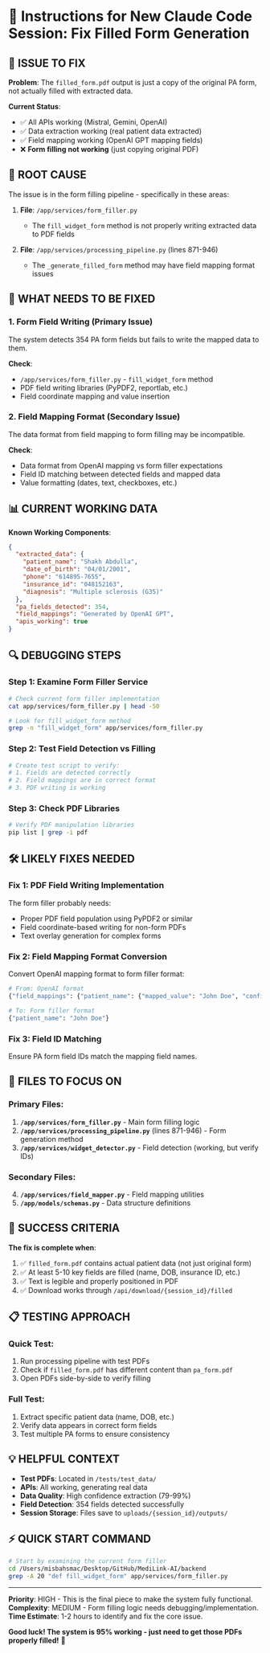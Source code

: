 # 🔧 Instructions for New Claude Code Session: Fix Filled Form Generation

## 🎯 **ISSUE TO FIX**

**Problem**: The `filled_form.pdf` output is just a copy of the original PA form, not actually filled with extracted data.

**Current Status**: 
- ✅ All APIs working (Mistral, Gemini, OpenAI)
- ✅ Data extraction working (real patient data extracted)
- ✅ Field mapping working (OpenAI GPT mapping fields)
- ❌ **Form filling not working** (just copying original PDF)

## 📍 **ROOT CAUSE**

The issue is in the form filling pipeline - specifically in these areas:

1. **File**: `/app/services/form_filler.py` 
   - The `fill_widget_form` method is not properly writing extracted data to PDF fields

2. **File**: `/app/services/processing_pipeline.py` (lines 871-946)
   - The `_generate_filled_form` method may have field mapping format issues

## 🎯 **WHAT NEEDS TO BE FIXED**

### 1. **Form Field Writing** (Primary Issue)
The system detects 354 PA form fields but fails to write the mapped data to them.

**Check**: 
- `/app/services/form_filler.py` - `fill_widget_form` method
- PDF field writing libraries (PyPDF2, reportlab, etc.)
- Field coordinate mapping and value insertion

### 2. **Field Mapping Format** (Secondary Issue)
The data format from field mapping to form filling may be incompatible.

**Check**:
- Data format from OpenAI mapping vs form filler expectations
- Field ID matching between detected fields and mapped data
- Value formatting (dates, text, checkboxes, etc.)

## 📊 **CURRENT WORKING DATA**

**Known Working Components**:
```json
{
  "extracted_data": {
    "patient_name": "Shakh Abdulla",
    "date_of_birth": "04/01/2001", 
    "phone": "614895-7655",
    "insurance_id": "048152163",
    "diagnosis": "Multiple sclerosis (G35)"
  },
  "pa_fields_detected": 354,
  "field_mappings": "Generated by OpenAI GPT",
  "apis_working": true
}
```

## 🔍 **DEBUGGING STEPS**

### Step 1: Examine Form Filler Service
```bash
# Check current form filler implementation
cat app/services/form_filler.py | head -50

# Look for fill_widget_form method
grep -n "fill_widget_form" app/services/form_filler.py
```

### Step 2: Test Field Detection vs Filling
```python
# Create test script to verify:
# 1. Fields are detected correctly
# 2. Field mappings are in correct format  
# 3. PDF writing is working
```

### Step 3: Check PDF Libraries
```bash
# Verify PDF manipulation libraries
pip list | grep -i pdf
```

## 🛠️ **LIKELY FIXES NEEDED**

### Fix 1: PDF Field Writing Implementation
The form filler probably needs:
- Proper PDF field population using PyPDF2 or similar
- Field coordinate-based writing for non-form PDFs
- Text overlay generation for complex forms

### Fix 2: Field Mapping Format Conversion
Convert OpenAI mapping format to form filler format:
```python
# From: OpenAI format
{"field_mappings": {"patient_name": {"mapped_value": "John Doe", "confidence": 0.9}}}

# To: Form filler format  
{"patient_name": "John Doe"}
```

### Fix 3: Field ID Matching
Ensure PA form field IDs match the mapping field names.

## 📝 **FILES TO FOCUS ON**

### Primary Files:
1. **`/app/services/form_filler.py`** - Main form filling logic
2. **`/app/services/processing_pipeline.py`** (lines 871-946) - Form generation method
3. **`/app/services/widget_detector.py`** - Field detection (working, but verify IDs)

### Secondary Files:
4. **`/app/services/field_mapper.py`** - Field mapping utilities
5. **`/app/models/schemas.py`** - Data structure definitions

## 🚦 **SUCCESS CRITERIA**

**The fix is complete when**:
1. ✅ `filled_form.pdf` contains actual patient data (not just original form)
2. ✅ At least 5-10 key fields are filled (name, DOB, insurance ID, etc.)
3. ✅ Text is legible and properly positioned in PDF
4. ✅ Download works through `/api/download/{session_id}/filled`

## 📋 **TESTING APPROACH**

### Quick Test:
1. Run processing pipeline with test PDFs
2. Check if `filled_form.pdf` has different content than `pa_form.pdf`
3. Open PDFs side-by-side to verify filling

### Full Test:
1. Extract specific patient data (name, DOB, etc.)
2. Verify data appears in correct form fields
3. Test multiple PA forms to ensure consistency

## 💡 **HELPFUL CONTEXT**

- **Test PDFs**: Located in `/tests/test_data/`
- **APIs**: All working, generating real data
- **Data Quality**: High confidence extraction (79-99%)
- **Field Detection**: 354 fields detected successfully
- **Session Storage**: Files save to `uploads/{session_id}/outputs/`

## ⚡ **QUICK START COMMAND**

```bash
# Start by examining the current form filler
cd /Users/misbahsmac/Desktop/GitHub/MediLink-AI/backend
grep -A 20 "def fill_widget_form" app/services/form_filler.py
```

---

**Priority**: HIGH - This is the final piece to make the system fully functional.
**Complexity**: MEDIUM - Form filling logic needs debugging/implementation.
**Time Estimate**: 1-2 hours to identify and fix the core issue.

**Good luck! The system is 95% working - just need to get those PDFs properly filled!** 🚀